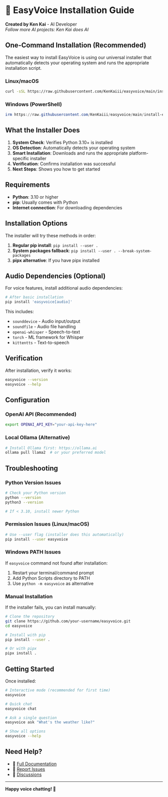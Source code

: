 # 🚀 EasyVoice Installation Guide

**Created by Ken Kai** - AI Developer  
*Follow more AI projects: Ken Kai does AI*

## One-Command Installation (Recommended)

The easiest way to install EasyVoice is using our universal installer that automatically detects your operating system and runs the appropriate installation script.

### Linux/macOS
```bash
curl -sSL https://raw.githubusercontent.com/KenKaiii/easyvoice/main/install-easyvoice | bash
```

### Windows (PowerShell)
```powershell
irm https://raw.githubusercontent.com/KenKaiii/easyvoice/main/install-easyvoice.ps1 | iex
```

## What the Installer Does

1. **System Check**: Verifies Python 3.10+ is installed
2. **OS Detection**: Automatically detects your operating system
3. **Smart Installation**: Downloads and runs the appropriate platform-specific installer
4. **Verification**: Confirms installation was successful
5. **Next Steps**: Shows you how to get started

## Requirements

- **Python**: 3.10 or higher
- **pip**: Usually comes with Python
- **Internet connection**: For downloading dependencies

## Installation Options

The installer will try these methods in order:

1. **Regular pip install**: `pip install --user .`
2. **System packages fallback**: `pip install --user . --break-system-packages` 
3. **pipx alternative**: If you have pipx installed

## Audio Dependencies (Optional)

For voice features, install additional audio dependencies:

```bash
# After basic installation
pip install 'easyvoice[audio]'
```

This includes:
- `sounddevice` - Audio input/output
- `soundfile` - Audio file handling  
- `openai-whisper` - Speech-to-text
- `torch` - ML framework for Whisper
- `kittentts` - Text-to-speech

## Verification

After installation, verify it works:

```bash
easyvoice --version
easyvoice --help
```

## Configuration

### OpenAI API (Recommended)
```bash
export OPENAI_API_KEY="your-api-key-here"
```

### Local Ollama (Alternative)
```bash
# Install Ollama first: https://ollama.ai
ollama pull llama2  # or your preferred model
```

## Troubleshooting

### Python Version Issues
```bash
# Check your Python version
python --version
python3 --version

# If < 3.10, install newer Python
```

### Permission Issues (Linux/macOS)
```bash
# Use --user flag (installer does this automatically)
pip install --user easyvoice
```

### Windows PATH Issues
If `easyvoice` command not found after installation:
1. Restart your terminal/command prompt
2. Add Python Scripts directory to PATH
3. Use `python -m easyvoice` as alternative

### Manual Installation
If the installer fails, you can install manually:

```bash
# Clone the repository
git clone https://github.com/your-username/easyvoice.git
cd easyvoice

# Install with pip
pip install --user .

# Or with pipx
pipx install .
```

## Getting Started

Once installed:

```bash
# Interactive mode (recommended for first time)
easyvoice

# Quick chat
easyvoice chat

# Ask a single question
easyvoice ask "What's the weather like?"

# Show all options
easyvoice --help
```

## Need Help?

- 📖 [Full Documentation](README.md)
- 🐛 [Report Issues](https://github.com/your-username/easyvoice/issues)
- 💬 [Discussions](https://github.com/your-username/easyvoice/discussions)

---

**Happy voice chatting! 🎤**